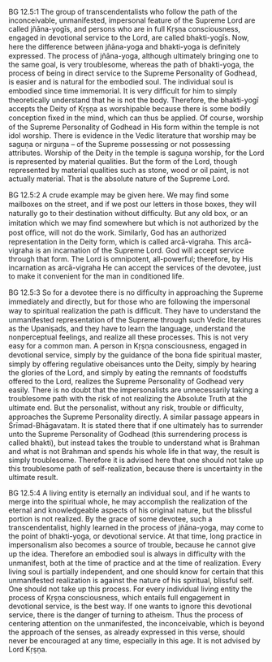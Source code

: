 BG 12.5:1	The group of transcendentalists who follow the path of the inconceivable, unmanifested, impersonal feature of the Supreme Lord are called jñāna-yogīs, and persons who are in full Kṛṣṇa consciousness, engaged in devotional service to the Lord, are called bhakti-yogīs. Now, here the difference between jñāna-yoga and bhakti-yoga is deﬁnitely expressed. The process of jñāna-yoga, although ultimately bringing one to the same goal, is very troublesome, whereas the path of bhakti-yoga, the process of being in direct service to the Supreme Personality of Godhead, is easier and is natural for the embodied soul. The individual soul is embodied since time immemorial. It is very difﬁcult for him to simply theoretically understand that he is not the body. Therefore, the bhakti-yogī accepts the Deity of Kṛṣṇa as worshipable because there is some bodily conception ﬁxed in the mind, which can thus be applied. Of course, worship of the Supreme Personality of Godhead in His form within the temple is not idol worship. There is evidence in the Vedic literature that worship may be saguṇa or nirguṇa – of the Supreme possessing or not possessing attributes. Worship of the Deity in the temple is saguṇa worship, for the Lord is represented by material qualities. But the form of the Lord, though represented by material qualities such as stone, wood or oil paint, is not actually material. That is the absolute nature of the Supreme Lord.

BG 12.5:2	 A crude example may be given here. We may ﬁnd some mailboxes on the street, and if we post our letters in those boxes, they will naturally go to their destination without difﬁculty. But any old box, or an imitation which we may ﬁnd somewhere but which is not authorized by the post ofﬁce, will not do the work. Similarly, God has an authorized representation in the Deity form, which is called arcā-vigraha. This arcā-vigraha is an incarnation of the Supreme Lord. God will accept service through that form. The Lord is omnipotent, all-powerful; therefore, by His incarnation as arcā-vigraha He can accept the services of the devotee, just to make it convenient for the man in conditioned life.

BG 12.5:3	 So for a devotee there is no difﬁculty in approaching the Supreme immediately and directly, but for those who are following the impersonal way to spiritual realization the path is difﬁcult. They have to understand the unmanifested representation of the Supreme through such Vedic literatures as the Upaniṣads, and they have to learn the language, understand the nonperceptual feelings, and realize all these processes. This is not very easy for a common man. A person in Kṛṣṇa consciousness, engaged in devotional service, simply by the guidance of the bona ﬁde spiritual master, simply by offering regulative obeisances unto the Deity, simply by hearing the glories of the Lord, and simply by eating the remnants of foodstuffs offered to the Lord, realizes the Supreme Personality of Godhead very easily. There is no doubt that the impersonalists are unnecessarily taking a troublesome path with the risk of not realizing the Absolute Truth at the ultimate end. But the personalist, without any risk, trouble or difﬁculty, approaches the Supreme Personality directly. A similar passage appears in Śrīmad-Bhāgavatam. It is stated there that if one ultimately has to surrender unto the Supreme Personality of Godhead (this surrendering process is called bhakti), but instead takes the trouble to understand what is Brahman and what is not Brahman and spends his whole life in that way, the result is simply troublesome. Therefore it is advised here that one should not take up this troublesome path of self-realization, because there is uncertainty in the ultimate result.

BG 12.5:4	 A living entity is eternally an individual soul, and if he wants to merge into the spiritual whole, he may accomplish the realization of the eternal and knowledgeable aspects of his original nature, but the blissful portion is not realized. By the grace of some devotee, such a transcendentalist, highly learned in the process of jñāna-yoga, may come to the point of bhakti-yoga, or devotional service. At that time, long practice in impersonalism also becomes a source of trouble, because he cannot give up the idea. Therefore an embodied soul is always in difﬁculty with the unmanifest, both at the time of practice and at the time of realization. Every living soul is partially independent, and one should know for certain that this unmanifested realization is against the nature of his spiritual, blissful self. One should not take up this process. For every individual living entity the process of Kṛṣṇa consciousness, which entails full engagement in devotional service, is the best way. If one wants to ignore this devotional service, there is the danger of turning to atheism. Thus the process of centering attention on the unmanifested, the inconceivable, which is beyond the approach of the senses, as already expressed in this verse, should never be encouraged at any time, especially in this age. It is not advised by Lord Kṛṣṇa.